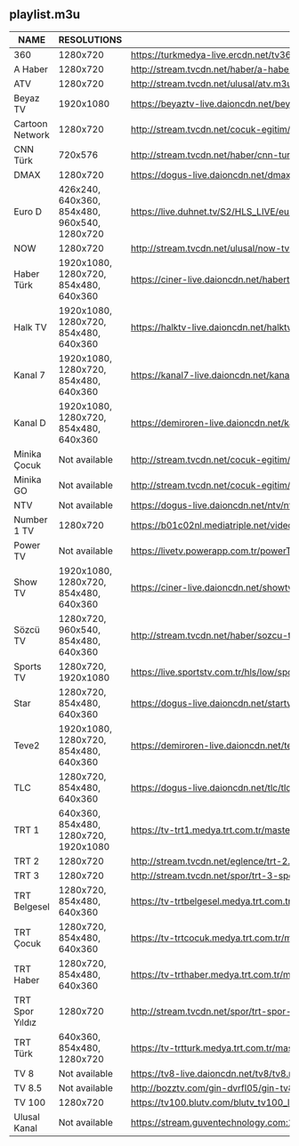 ## playlist.m3u
|      NAME       |                 RESOLUTIONS                  |                                                  URL                                                   |
|-----------------|----------------------------------------------|--------------------------------------------------------------------------------------------------------|
|             360 | 1280x720                                     | https://turkmedya-live.ercdn.net/tv360/tv360.m3u8                                                      |
| A Haber         | 1280x720                                     | http://stream.tvcdn.net/haber/a-haber.m3u8                                                             |
| ATV             | 1280x720                                     | http://stream.tvcdn.net/ulusal/atv.m3u8                                                                |
| Beyaz TV        | 1920x1080                                    | https://beyaztv-live.daioncdn.net/beyaztv/beyaztv_1080p.m3u8                                           |
| Cartoon Network | 1280x720                                     | http://stream.tvcdn.net/cocuk-egitim/cartoon-network.m3u8                                              |
| CNN Türk        | 720x576                                      | http://stream.tvcdn.net/haber/cnn-turk.m3u8                                                            |
| DMAX            | 1280x720                                     | https://dogus-live.daioncdn.net/dmax/dmax_720p.m3u8                                                    |
| Euro D          | 426x240, 640x360, 854x480, 960x540, 1280x720 | https://live.duhnet.tv/S2/HLS_LIVE/eurodnp/playlist.m3u8                                               |
| NOW             | 1280x720                                     | http://stream.tvcdn.net/ulusal/now-tv.m3u8                                                             |
| Haber Türk      | 1920x1080, 1280x720, 854x480, 640x360        | https://ciner-live.daioncdn.net/haberturktv/haberturktv.m3u8                                           |
| Halk TV         | 1920x1080, 1280x720, 854x480, 640x360        | https://halktv-live.daioncdn.net/halktv/halktv.m3u8                                                    |
| Kanal 7         | 1920x1080, 1280x720, 854x480, 640x360        | https://kanal7-live.daioncdn.net/kanal7/kanal7.m3u8                                                    |
| Kanal D         | 1920x1080, 1280x720, 854x480, 640x360        | https://demiroren-live.daioncdn.net/kanald/kanald.m3u8                                                 |
| Minika Çocuk    | Not available                                | http://stream.tvcdn.net/cocuk-egitim/minika-cocuk.m3u8                                                 |
| Minika GO       | Not available                                | http://stream.tvcdn.net/cocuk-egitim/minika-go.m3u8                                                    |
| NTV             | Not available                                | https://dogus-live.daioncdn.net/ntv/ntv.m3u8                                                           |
| Number 1 TV     | 1280x720                                     | https://b01c02nl.mediatriple.net/videoonlylive/mtkgeuihrlfwlive/u_stream_5c9e17cd6360b_1/playlist.m3u8 |
| Power TV        | Not available                                | https://livetv.powerapp.com.tr/powerTV/powerhd.smil/playlist.m3u8                                      |
| Show TV         | 1920x1080, 1280x720, 854x480, 640x360        | https://ciner-live.daioncdn.net/showtv/showtv.m3u8                                                     |
| Sözcü TV        | 1280x720, 960x540, 854x480, 640x360          | http://stream.tvcdn.net/haber/sozcu-tv.m3u8                                                            |
| Sports TV       | 1280x720, 1920x1080                          | https://live.sportstv.com.tr/hls/low/sportstv.m3u8                                                     |
| Star            | 1280x720, 854x480, 640x360                   | https://dogus-live.daioncdn.net/startv/startv.m3u8                                                     |
| Teve2           | 1920x1080, 1280x720, 854x480, 640x360        | https://demiroren-live.daioncdn.net/teve2/teve2.m3u8                                                   |
| TLC             | 1280x720, 854x480, 640x360                   | https://dogus-live.daioncdn.net/tlc/tlc.m3u8                                                           |
| TRT 1           | 640x360, 854x480, 1280x720, 1920x1080        | https://tv-trt1.medya.trt.com.tr/master.m3u8                                                           |
| TRT 2           | 1280x720                                     | http://stream.tvcdn.net/eglence/trt-2.m3u8                                                             |
| TRT 3           | 1280x720                                     | http://stream.tvcdn.net/spor/trt-3-spor.m3u8                                                           |
| TRT Belgesel    | 1280x720, 854x480, 640x360                   | https://tv-trtbelgesel.medya.trt.com.tr/master.m3u8                                                    |
| TRT Çocuk       | 1280x720, 854x480, 640x360                   | https://tv-trtcocuk.medya.trt.com.tr/master.m3u8                                                       |
| TRT Haber       | 1280x720, 854x480, 640x360                   | https://tv-trthaber.medya.trt.com.tr/master.m3u8                                                       |
| TRT Spor Yıldız | 1280x720                                     | http://stream.tvcdn.net/spor/trt-spor-yildiz.m3u8                                                      |
| TRT Türk        | 640x360, 854x480, 1280x720                   | https://tv-trtturk.medya.trt.com.tr/master.m3u8                                                        |
| TV 8            | Not available                                | https://tv8-live.daioncdn.net/tv8/tv8.m3u8                                                             |
| TV 8.5          | Not available                                | http://bozztv.com/gin-dvrfl05/gin-tv8_5/index.m3u8                                                     |
| TV 100          | 1280x720                                     | https://tv100.blutv.com/blutv_tv100_live/live.m3u8                                                     |
| Ulusal Kanal    | Not available                                | https://stream.guventechnology.com:19360/ulusaltv/ulusaltv.m3u8                                        |
